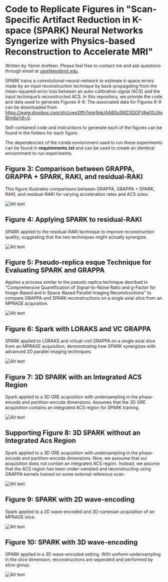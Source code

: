 # Code to Replicate Figures in "Scan-Specific Artifact Reduction in K-space (SPARK) Neural Networks Syngerize with Physics-based Reconstruction to Accelerate MRI" 

Written by Yamin Arefeen.  Please feel free to contact me and ask questions through email at yarefeen@mit.edu.

SPARK trains a convolutional-neural-network to estimate k-space errors made by an input reconstruction technique by back-propagating from the mean-squared-error loss between an auto-calibration signal (ACS) and the input technique’s reconstructed ACS.  In this repository, we provide the code and data used to generate Figures 4-9.  The associated data for Figures 6-9 can be downloaded from https://www.dropbox.com/sh/zveq2tfh7mgr9qk/AABSuSM23QOFVAe0SJ9oBIm6a?dl=0.  

Self-contained code and instructions to generate each of the figures can be found in the folders for each figure.

The dependencies of the conda enviornment used to run these experiments can be found in **requirements.txt** and can be used to create an identical enviornment to run experiments. 

## Figure 3: Comparison between GRAPPA, GRAPPA + SPARK, RAKI, and residual-RAKI

This figure illustrates comparisons between GRAPPA, GRAPPA + SPARK, RAKI, and residual-RAKI for varying acceleration rates and ACS sizes.

![Alt text](docs/images/residual_raki_comparison.png?raw=True "spark_raki_rraki")

## Figure 4: Applying SPARK to residual-RAKI

SPARK applied to the residual-RAKI technique to improve reconstruction quality; suggesting that the two techniques might actually synergize.

![Alt text](docs/images/residual_raki_with_spark.png?raw=True "spark_with_rraki")


## Figure 5: Pseudo-replica esque Technique for Evaluating SPARK and GRAPPA

Applies a process similar to the pseudo replica technique desribed in "Comprehensive Quantification of Signal-to-Noise Ratio and g-Factor for Image-Based and k-Space-Based Parallel Imaging Reconstructions" to compare GRAPPA and SPARK reconstructions on a single axial slice from an MPRAGE acquisition.  

![Alt text](docs/images/noisemap_gfactor_attempt.png?raw=True "pseudo-relica")

## Figure 6: Spark with LORAKS and VC GRAPPA

SPARK applied to LORAKS and virtual-coil GRAPPA on a single axial slice from an MPRAGE acquisition; demonstrating how SPARK synergizes with advanced 2D parallel imaging techniques.

![Alt text](docs/images/potential_figure_R5R6_rraki_loraks_vc.png?raw=True "loraksvc")

## Figure 7: 3D SPARK with an Integrated ACS Region

Spark applied to a 3D GRE acquisition with undersampling in the phase-encode and partition-encode dimensions.  Assumes that the 3D GRE acquisition contains an integrated ACS region for SPARK training.

![Alt text](docs/images/integratedacs.png?raw=True "integrated3d")

## Supporting Figure 8: 3D SPARK without an Integrated Acs Region

Spark applied to a 3D GRE acquisition with undersampling in the phase-encode and partition-encode dimensions.  Now, we asssume that our acquisition does not contain an integrated ACS region.  Instead, we assume that the ACS region has been under-sampled and reconstructing using GRAPPA kernels trained on some external reference scan.

![Alt text](docs/images/externalacs.png?raw=True "external3d")

## Figure 9: SPARK with 2D wave-encoding

Spark applied to a 2D wave-encoded and 2D-cartesian acquisition of an MPRAGE slice.  

![Alt text](docs/images/wave2d.png?raw=True "wave2d")

## Figure 10: SPARK with 3D wave-encoding

SPARK applied in a 3D wave-encoded setting.  With uniform-undersampling in the slice dimension, reconstructions are seperated and performed by slice-group.

![Alt text](docs/images/wave3d.png?raw=True "wave2d")
